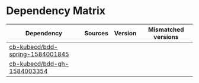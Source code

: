 # Dependency Matrix

Dependency | Sources | Version | Mismatched versions
---------- | ------- | ------- | -------------------
[cb-kubecd/bdd-spring-1584001845](https://github.com/cb-kubecd/bdd-spring-1584001845.git) |  | []() | 
[cb-kubecd/bdd-gh-1584003354](https://github.com/cb-kubecd/bdd-gh-1584003354.git) |  | []() | 

